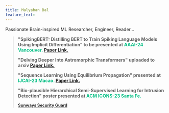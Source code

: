 ```yaml
---
title: Malyaban Bal
feature_text: 
---
```

Passionate Brain-inspired ML Researcher, Engineer, Reader...

<blockquote>
  <p><span>"SpikingBERT: Distilling BERT to Train Spiking Language Models Using Implicit Differentiation" to be presented at</span><span style="color:#05bf85;"> AAAI-24 Vancouver.</span> <a href="https://arxiv.org/pdf/2308.10873.pdf">Paper Link.</a></p>
    <p><span>"Delving Deeper Into Astromorphic Transformers" uploaded to arxiv</span> <a href="https://arxiv.org/pdf/2312.10925.pdf">Paper Link.</a></p>
  <p><span>"Sequence Learning Using Equilibrium Propagation" presented at</span><span style="color:#05bf85;"> IJCAI-23 Macao.</span> <a href="https://www.ijcai.org/proceedings/2023/0329.pdf">Paper Link.</a></p>
    <p><span>"Bio-plausible Hierarchical Semi-Supervised Learning for Intrusion Detection" poster presented at</span><span style="color:#05bf85;"> ACM ICONS-23 Santa Fe.</span></p>
  <footer>
    <a href="http://www.imdb.com/title/tt0284978/quotes/qt1375101">Sunways Security Guard</a>
  </footer>
</blockquote>
<style>
blockquote {
  text-align: left;
  font-weight: bold;
}
blockquote footer {
  font-size: .8rem;
}
</style>

<script>
const blockquote = document.querySelector("blockquote")
const bolden = (keyString, string) =>
  string.replace(new RegExp(keyString, 'g'), '<strong>'+keyString+'</strong>')

blockquote.innerHTML = bolden("Mr. Sullivan", blockquote.innerHTML)
</script>

